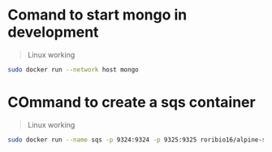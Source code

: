 # Comand to start mongo in development

> Linux working

```sh
sudo docker run --network host mongo
```

# COmmand to create a sqs container

> Linux working

```sh
sudo docker run --name sqs -p 9324:9324 -p 9325:9325 roribio16/alpine-sqs
```

